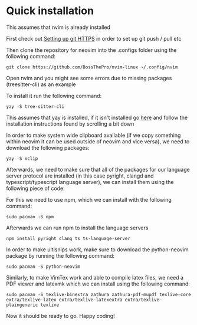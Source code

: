 # Quick installation
This assumes that nvim is already installed

First check out [Setting up git HTTPS](https://docs.github.com/en/get-started/git-basics/caching-your-github-credentials-in-git) in order to set up git push / pull etc

Then clone the repository for neovim into the .configs folder using the following command:

```
git clone https://github.com/BossThePro/nvim-linux ~/.config/nvim
```

Open nvim and you might see some errors due to missing packages (treesitter-cli) as an example

To install it run the following command:

```
yay -S tree-sitter-cli
```

This assumes that yay is installed, if it isn't installed go [here](https://github.com/Jguer/yay) and follow the installation instructions found by scrolling a bit down

In order to make system wide clipboard available (if we copy something within neovim it can be used outside of neovim and vice versa), we need to download the following packages:

```
yay -S xclip
```

Afterwards, we need to make sure that all of the packages for our language server protocol are installed (in this case pyright, clangd and typescript/typescript language server), we can install them using the following piece of code:

For this we need to use npm, which we can install with the following command:

```
sudo pacman -S npm
```

Afterwards we can run npm to install the language servers

```
npm install pyright clang ts ts-language-server
```

In order to make ultisnips work, make sure to download the python-neovim package by running the following command:

```
sudo pacman -S python-neovim
```

Similarly, to make VimTex work and able to compile latex files, we need a PDF viewer and latexmk which we can install using the following command:

```
sudo pacman -S texlive-binextra zathura zathura-pdf-mupdf texlive-core extra/texlive-latex extra/texlive-latexextra extra/texlive-plaingeneric texlive
```

Now it should be ready to go. Happy coding!
